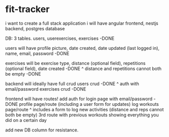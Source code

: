 # fit-tracker

i want to create a full stack application
i will have angular frontend, nestjs backend, postgres database

DB:
3 tables. users, userexercises, exercises -DONE

users will have profile picture, date created, date updated (last logged in), name, email, password -DONE

exercises will be exercise type, distance (optional field), repetitions (optional field), date created -DONE
^ distance and repetitions cannot both be empty -DONE


backend will ideally have full crud
users crud -DONE
^ auth with email/password
exercises crud -DONE

frontend will have routes!
add auth for login page with email/password -DONE
profile page/route (including a user form for updates)
log workouts page/route
^ includes a form to log new activities (distance and reps cannot both be empty)
3rd route with previous workouts showing everything you did on a certain day

add new DB column for resistance.